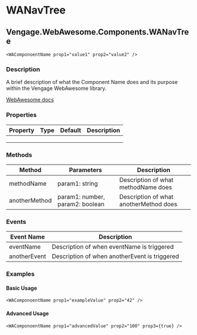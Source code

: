 ﻿# WANavTree
## Vengage.WebAwesome.Components.WANavTree

```HTML+Razor
<WAComponoentName prop1="value1" prop2="value2" />
```

### Description
A brief description of what the Component Name does and its purpose within the Vengage WebAwesome library.

[WebAwesome docs](https://webawesome.com/docs/component)

### Properties
| Property | Type   | Default | Description                              |
|----------|--------|---------|------------------------------------------|
|  |  |  |  |
|  |  |  |  |
|  |  |  |  |

### Methods
| Method      | Parameters       | Description                              |
|-------------|------------------|------------------------------------------|
| methodName  | param1: string   | Description of what methodName does      |
| anotherMethod | param1: number, param2: boolean | Description of what anotherMethod does |

### Events
| Event Name  | Description                              |
|-------------|------------------------------------------|
| eventName   | Description of when eventName is triggered |
| anotherEvent | Description of when anotherEvent is triggered |

### Examples

#### Basic Usage
```HTML+Razor
<WAComponoentName prop1="exampleValue" prop2="42" />
```

#### Advanced Usage
```HTML+Razor
<WAComponoentName prop1="advancedValue" prop2="100" prop3={true} />
```